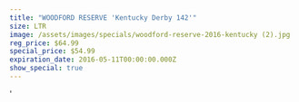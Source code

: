 ```yaml
---
title: "WOODFORD RESERVE 'Kentucky Derby 142'"
size: LTR
image: /assets/images/specials/woodford-reserve-2016-kentucky (2).jpg
reg_price: $64.99
special_price: $54.99
expiration_date: 2016-05-11T00:00:00.000Z
show_special: true
---
```



'